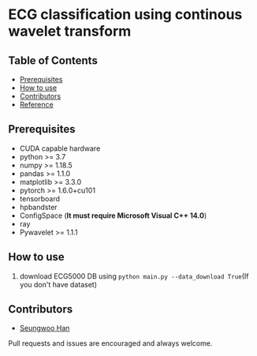 # ECG classification using continous wavelet transform 

## Table of Contents

* [Prerequisites](#prerequisites)
* [How to use](#how-to-use)
* [Contributors](#contributors)
* [Reference](#reference)

## Prerequisites

- CUDA capable hardware
- python >= 3.7
- numpy >= 1.18.5
- pandas >= 1.1.0
- matplotlib >= 3.3.0
- pytorch >= 1.6.0+cu101
- tensorboard
- hpbandster
- ConfigSpace (**It must require Microsoft Visual C++ 14.0**)
- ray
- Pywavelet >= 1.1.1


## How to use

1. download ECG5000 DB using ```python main.py --data_download True```(If you don't have dataset)

## Contributors
- [Seungwoo Han](https://github.com/Kaintels)

Pull requests and issues are encouraged and always welcome.
